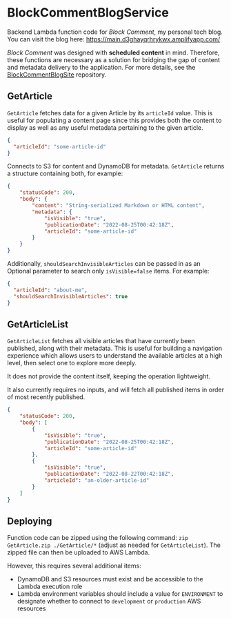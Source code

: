 # BlockCommentBlogService

Backend Lambda function code for _Block Comment_, my personal tech blog. You can visit the blog here: https://main.d3ghayqrhrykwx.amplifyapp.com/

_Block Comment_ was designed with **scheduled content** in mind. Therefore, these functions are necessary as a solution for bridging the gap of content and metadata delivery to the application. For more details, see the [BlockCommentBlogSite](https://github.com/Zaaptastic/BlockCommentBlogSite) repository.

## GetArticle

`GetArticle` fetches data for a given Article by its `articleId` value. This is useful for populating a content page since this provides both the content to display as well as any useful metadata pertaining to the given article.

```json
{
  "articleId": "some-article-id"
}
```

Connects to S3 for content and DynamoDB for metadata. `GetArticle` returns a structure containing both, for example:

```json
{
    "statusCode": 200,
    "body": {
        "content": "String-serialized Markdown or HTML content",
        "metadata": {
            "isVisible": "true",
            "publicationDate": "2022-08-25T00:42:18Z",
            "articleId": "some-article-id"
        }
    }
}
```

Additionally, `shouldSearchInvisibleArticles` can be passed in as an Optional parameter to search only `isVisible=false` items. For example:

```json
{
  "articleId": "about-me",
  "shouldSearchInvisibleArticles": true
}
```

## GetArticleList

`GetArticleList` fetches all visible articles that have currently been published, along with their metadata. This is useful for building a navigation experience which allows users to understand the available articles at a high level, then select one to explore more deeply.

It does not provide the content itself, keeping the operation lightweight.

It also currently requires no inputs, and will fetch all published items in order of most recently published.

```json
{
    "statusCode": 200,
    "body": [
        {
            "isVisible": "true",
            "publicationDate": "2022-08-25T00:42:18Z",
            "articleId": "some-article-id"
        },
        {
            "isVisible": "true",
            "publicationDate": "2022-08-22T00:42:18Z",
            "articleId": "an-older-article-id"
        }
    ]
}
```

## Deploying

Function code can be zipped using the following command: `zip GetArticle.zip ./GetArticle/*` (adjust as needed for `GetArticleList`). The zipped file can then be uploaded to AWS Lambda.

However, this requires several additional items:

- DynamoDB and S3 resources must exist and be accessible to the Lambda execution role
- Lambda environment variables should include a value for `ENVIRONMENT` to designate whether to connect to `development` or `production` AWS resources